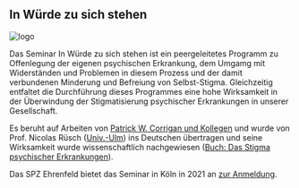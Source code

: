 ## In Würde zu sich stehen

![logo](/assets/images/iws.png)

Das Seminar In Würde zu sich stehen ist ein peergeleitetes Programm zu Offenlegung der eigenen psychischen
Erkrankung, dem Umgamg mit Widerständen und Problemen in diesem Prozess und der damit verbundenen Minderung und Befreiung
von Selbst-Stigma. Gleichzeitig entfaltet die Durchführung dieses Programmes eine hohe Wirksamkeit in der Überwindung
der Stigmatisierung psychischer Erkrankungen in unserer Gesellschaft.

Es beruht auf Arbeiten von [Patrick W. Corrigan und Kollegen](https://www.amazon.de/Coming-Proud-Stigma-Mental-Illness/dp/0578158566) und wurde von Prof. Nicolas Rüsch 
([Univ.-Ulm](https://www.uni-ulm.de/med/iws/)) ins Deutschen übertragen und seine Wirksamkeit wurde wissenschaftlich
nachgewiesen ([Buch: Das Stigma psychischer Erkrankungen](https://www.amazon.de/Das-Stigma-psychischer-Erkrankung-Diskriminierung/dp/3437235206/)).

Das SPZ Ehrenfeld bietet das Seminar in Köln in 2021 an [zur Anmeldung](mailto:zu.sich.stehen@inwuerde.de).
